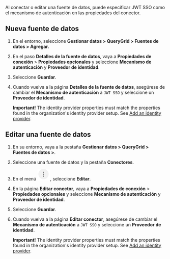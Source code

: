 Al conectar o editar una fuente de datos, puede especificar JWT SSO como el mecanismo de autenticación en las propiedades del conector.

## Nueva fuente de datos


1.  En el entorno, seleccione **Gestionar datos > QueryGrid > Fuentes de datos > Agregar.**


1.  En el paso **Detalles de la fuente de datos**, vaya a **Propiedades de conexión** > **Propiedades opcionales** y seleccione **Mecanismo de autenticación** y **Proveedor de identidad**.


1.  Seleccione **Guardar**.


1.  Cuando vuelva a la página **Detalles de la fuente de datos**, asegúrese de cambiar el **Mecanismo de autenticación** a 
    `
    JWT SSO
    `
   y seleccione un **Proveedor de identidad**.

    **Important!** The identity provider properties must match the properties found in the organization's identity provider setup. See [Add an identity provider](whf1680184025148.md).


## Editar una fuente de datos


1.  En su entorno, vaya a la pestaña **Gestionar datos > QueryGrid > Fuentes de datos >**.


1.  Seleccione una fuente de datos y la pestaña **Conectores**.


1.  En el menú ![Kabob](Images/kws1630322576230.png), seleccione **Editar**.


1.  En la página **Editar conector**, vaya a **Propiedades de conexión** > **Propiedades opcionales** y seleccione **Mecanismo de autenticación** y **Proveedor de identidad**.


1.  Seleccione **Guardar**.


1.  Cuando vuelva a la página **Editar conector**, asegúrese de cambiar el **Mecanismo de autenticación** a 
    `
    JWT SSO
    `
   y seleccione un **Proveedor de identidad**.

    **Important!** The identity provider properties must match the properties found in the organization's identity provider setup. See [Add an identity provider](whf1680184025148.md).


